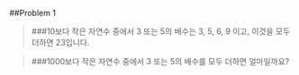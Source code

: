 ##Problem 1

>###10보다 작은 자연수 중에서 3 또는 5의 배수는 3, 5, 6, 9 이고, 이것을 모두 더하면 23입니다.

>###1000보다 작은 자연수 중에서 3 또는 5의 배수를 모두 더하면 얼마일까요?
